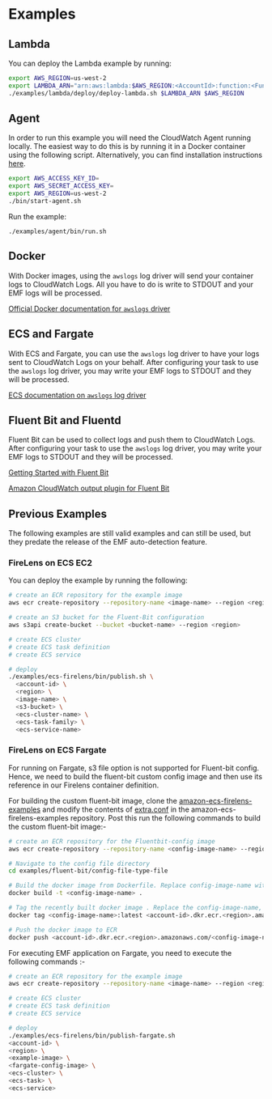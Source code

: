 # Examples

## Lambda

You can deploy the Lambda example by running:

```sh
export AWS_REGION=us-west-2
export LAMBDA_ARN="arn:aws:lambda:$AWS_REGION:<AccountId>:function:<FunctionName>"
./examples/lambda/deploy/deploy-lambda.sh $LAMBDA_ARN $AWS_REGION
```

## Agent

In order to run this example you will need the CloudWatch Agent running locally. 
The easiest way to do this is by running it in a Docker container using the following script.
Alternatively, you can find installation instructions [here](https://docs.aws.amazon.com/AmazonCloudWatch/latest/monitoring/install-CloudWatch-Agent-on-EC2-Instance.html).

```sh
export AWS_ACCESS_KEY_ID=
export AWS_SECRET_ACCESS_KEY=
export AWS_REGION=us-west-2
./bin/start-agent.sh
```

Run the example:

```
./examples/agent/bin/run.sh
```

## Docker

With Docker images, using the `awslogs` log driver will send your container logs to CloudWatch Logs. All you have to do is write to STDOUT and your EMF logs will be processed.

[Official Docker documentation for `awslogs` driver](https://docs.docker.com/config/containers/logging/awslogs/)

## ECS and Fargate

With ECS and Fargate, you can use the `awslogs` log driver to have your logs sent to CloudWatch Logs on your behalf. After configuring your task to use the `awslogs` log driver, you may write your EMF logs to STDOUT and they will be processed.

[ECS documentation on `awslogs` log driver](https://docs.aws.amazon.com/AmazonECS/latest/developerguide/using_awslogs.html)

## Fluent Bit and Fluentd

Fluent Bit can be used to collect logs and push them to CloudWatch Logs. After configuring your task to use the `awslogs` log driver, you may write your EMF logs to STDOUT and they will be processed.

[Getting Started with Fluent Bit](https://docs.fluentbit.io/manual/installation/getting-started-with-fluent-bit)

[Amazon CloudWatch output plugin for Fluent Bit](https://docs.fluentbit.io/manual/pipeline/outputs/cloudwatch)

## Previous Examples

The following examples are still valid examples and can still be used, but they predate the release of the EMF auto-detection feature.

### FireLens on ECS EC2

You can deploy the example by running the following:

```sh
# create an ECR repository for the example image
aws ecr create-repository --repository-name <image-name> --region <region>

# create an S3 bucket for the Fluent-Bit configuration
aws s3api create-bucket --bucket <bucket-name> --region <region>

# create ECS cluster
# create ECS task definition
# create ECS service

# deploy
./examples/ecs-firelens/bin/publish.sh \
  <account-id> \
  <region> \
  <image-name> \
  <s3-bucket> \
  <ecs-cluster-name> \
  <ecs-task-family> \
  <ecs-service-name>
```  

### FireLens on ECS Fargate

For running on Fargate, s3 file option is not supported for Fluent-bit config. Hence, we need to build the fluent-bit custom config image and then use its reference in our Firelens container definition.

For building the custom fluent-bit image, clone the [amazon-ecs-firelens-examples](https://github.com/aws-samples/amazon-ecs-firelens-examples) and modify the contents of [extra.conf](https://github.com/aws-samples/amazon-ecs-firelens-examples/blob/mainline/examples/fluent-bit/config-file-type-file/extra.conf) in the amazon-ecs-firelens-examples repository. Post this run the following commands to build the custom fluent-bit image:-

```sh 
# create an ECR repository for the Fluentbit-config image
aws ecr create-repository --repository-name <config-image-name> --region <region>

# Navigate to the config file directory
cd examples/fluent-bit/config-file-type-file

# Build the docker image from Dockerfile. Replace config-image-name with your image name
docker build -t <config-image-name> .

# Tag the recently built docker image . Replace the config-image-name, account-id and region with your values.
docker tag <config-image-name>:latest <account-id>.dkr.ecr.<region>.amazonaws.com/<config-image-name>:latest

# Push the docker image to ECR
docker push <account-id>.dkr.ecr.<region>.amazonaws.com/<config-image-name>:latest
```

For executing EMF application on Fargate, you need to execute the following commands :-

```sh 
# create an ECR repository for the example image
aws ecr create-repository --repository-name <image-name> --region <region>

# create ECS cluster
# create ECS task definition
# create ECS service

# deploy
./examples/ecs-firelens/bin/publish-fargate.sh 
<account-id> \
<region> \
<example-image> \
<fargate-config-image> \
<ecs-cluster> \
<ecs-task> \
<ecs-service>

```

